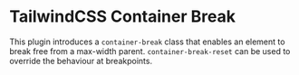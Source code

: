 # TailwindCSS Container Break

This plugin introduces a `container-break` class that enables an element to break free from a max-width parent. `container-break-reset` can be used to override the  behaviour at breakpoints.